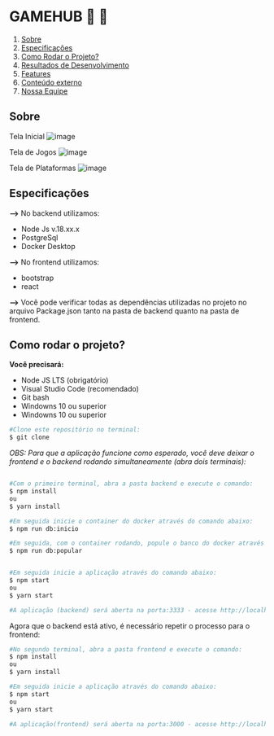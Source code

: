 # GAMEHUB :rocket: :rocket:
<ol>
        <li><a href="#sobre">Sobre</a></li>
        <li> <a href="#especificacoes">Especificações</a></li>
        <li> <a href="#comorodaroprojeto">Como Rodar o Projeto?</a> </li>
        <li> <a href="#resultados"> Resultados de Desenvolvimento</a> </li>
        <li> <a href="#features">Features</a> </li>
        <li> <a href="#conteudoxterno">Conteúdo externo</a></li>
        <li> <a href="#nossaequipe">Nossa Equipe</a></li>
</ol>

<h2 id="sobre">Sobre</h2> 

Tela Inicial
![image](https://github.com/Nathaliall/game-library/assets/142734660/4fd816a4-2cbe-4477-909f-e5904e598163)

Tela de Jogos
![image](https://github.com/Nathaliall/game-library/assets/142734660/342e782a-3d27-4e5b-b3c9-e15e8b32562b)

Tela de Plataformas
![image](https://github.com/Nathaliall/game-library/assets/142734660/f48e03e9-4f1e-4c65-b4bc-64d91de12b1a)

<h2 id="especificacoes">Especificações</h2> 

<b>--></b> No backend utilizamos: 
    <ul>
    <li>Node Js v.18.xx.x</li>
    <li>PostgreSql</li>
    <li>Docker Desktop</li>
    </ul>
 <b>--></b> No frontend utilizamos: 
      <ul>
    <li> bootstrap</li>
    <li> react</li>
    </ul>
    
 <b>--></b> Você pode verificar todas as dependências utilizadas no projeto no arquivo Package.json tanto na pasta de backend quanto na pasta de frontend. 
    
 
<h2 id="comorodaroprojeto">Como rodar o projeto?</h2>

<b>Você precisará:</b>
<ul>
    <li>Node JS LTS (obrigatório)</li>
    <li>Visual Studio Code (recomendado)</li>
    <li>Git bash </li>
    <li>Windowns 10 ou superior</li>
    <li>Windowns 10 ou superior</li>
</ul>

``` bash
#Clone este repositório no terminal:
$ git clone 
``` 
*OBS: Para que a aplicação funcione como esperado, você deve deixar o frontend e o backend rodando simultaneamente (abra dois terminais):*

``` bash

#Com o primeiro terminal, abra a pasta backend e execute o comando:
$ npm install
ou
$ yarn install

#Em seguida inicie o container do docker através do comando abaixo:
$ npm run db:inicio

#Em seguida, com o container rodando, popule o banco do docker através do comando abaixo:
$ npm run db:popular


#Em seguida inicie a aplicação através do comando abaixo:
$ npm start
ou
$ yarn start

#A aplicação (backend) será aberta na porta:3333 - acesse http://localhost:3333. 
```
Agora que o backend está ativo, é necessário repetir o processo para o frontend: 

```bash
#No segundo terminal, abra a pasta frontend e execute o comando:
$ npm install
ou
$ yarn install

#Em seguida inicie a aplicação através do comando abaixo:
$ npm start
ou
$ yarn start

#A aplicação(frontend) será aberta na porta:3000 - acesse http://localhost:3000. 
```
